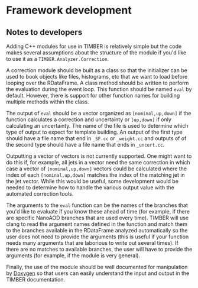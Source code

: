 # Framework development

## Notes to developers

Adding C++ modules for use in TIMBER is relatively simple but the code makes several
assumptions about the structure of the module if you'd like to use it as a `TIMBER.Analyzer.Correction`.

A correction module should be built as a class so that the initializer can be used to book
objects like files, histograms, etc that we want to load before looping over the RDataFrame.
A class method should be written to perform the evaluation during the event loop. This function
should be named `eval` by default. However, there is support for other function names for building 
multiple methods within the class.

The output of `eval` should be a vector organized as `[nominal,up,down]` if the function
calculates a correction and uncertainty or `[up,down]` if only calculating an uncertainty.
The name of the file is used to determine which type of output to expect for template building.
An output of the first type should have a file name that end in `_SF.cc` or `_weight.cc` and outputs of
of the second type should have a file name that ends in `_uncert.cc`.

Outputting a vector of vectors is not currently supported. One might want to do this
if, for example, all jets in a vector need the same 
correction in which case a vector of `[nominal,up,down]` vectors could be calculated where the index of each 
`[nominal,up,down]` matches the index of the matching jet in the jet vector. While this would be 
useful, some development would be needed to determine how to handle the various output value with
the automated correction tools.

The arguments to the `eval` function can be the names of the branches that you'd like to 
evaluate if you know these ahead of time (for example, if there are specific NanoAOD branches that
are used every time).
TIMBER will use clang to read the argument names defined in the function and match them to
the branches available in the RDataFrame analyzed automatically so the user does not need to provide
the arguments (this is useful if your function needs many arguments that are laborious to write out
several times). If there are no matches to available branches, the user will have to
provide the arguments (for example, if the module is very general).

Finally, the use of the module should be well documented for manipulation by [Doxygen](http://www.doxygen.nl/manual/docblocks.html)
so that users can easily understand the input and output in the TIMBER documentation.